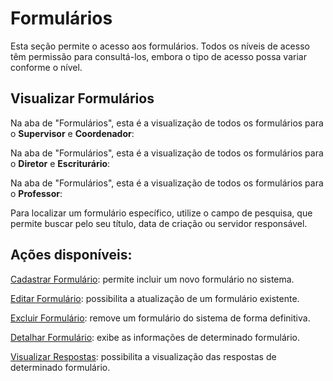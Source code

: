 # Formulários
Esta seção permite o acesso aos formulários. Todos os níveis de acesso têm permissão para consultá-los, embora o tipo de acesso possa variar conforme o nível.

## Visualizar Formulários

Na aba de "Formulários", esta é a visualização de todos os formulários para o **Supervisor** e **Coordenador**: 
<!-- colocar imagem -->

Na aba de "Formulários", esta é a visualização de todos os formulários para o **Diretor** e **Escriturário**: 
<!-- colocar imagem -->

Na aba de "Formulários", esta é a visualização de todos os formulários para o **Professor**: 
<!-- DEPOIS FALAR SOBRE -->

Para localizar um formulário específico, utilize o campo de pesquisa, que permite buscar pelo seu título, data de criação ou servidor responsável.
<!-- colocar imagem -->


## Ações disponíveis:

[Cadastrar Formulário](./cadastrar-formulario.md): permite incluir um novo formulário no sistema.

[Editar Formulário](./editar-formulario.md): possibilita a atualização de um formulário existente.

[Excluir Formulário](./excluir-formulario.md): remove um formulário do sistema de forma definitiva.

[Detalhar Formulário](./detalhar-formulario.md): exibe as informações de determinado formulário.

[Visualizar Respostas](./excluir-formulario.md): possibilita a visualização das respostas de determinado formulário.



